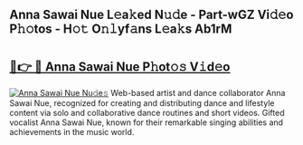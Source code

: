 ## Anna Sawai Nue L𝚎a𝚔ed N𝚞𝚍e - Part-wGZ Vi𝚍𝚎o P𝚑𝚘tos - H𝚘𝚝 O𝚗𝚕yf𝚊ns L𝚎a𝚔s Ab1rM

# <h2><a href="http://kfcfg1.oniu.top/?m=Anna+Sawai+Nue">🔗👉 🔴 Anna Sawai Nue P𝚑ot𝚘𝚜 V𝚒d𝚎o</a></h2>

[![Anna Sawai Nue Nu𝚍e𝚜](https://i.imgur.com/0qMVB7G.gif)](http://kfcfg1.oniu.top/?m=Anna+Sawai+Nue)
Web-based artist and dance collaborator Anna Sawai Nue, recognized for creating and distributing dance and lifestyle content via solo and collaborative dance routines and short videos. Gifted vocalist Anna Sawai Nue, known for their remarkable singing abilities and achievements in the music world.  
